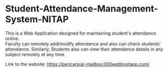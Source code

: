 # Student-Attendance-Management-System-NITAP

This is a Web Application designed for maintaining student's attendance online.
<br>
Faculty can remotely add/modify attendance and also can check students' attendance. Similarly, Students also can view their attendance details in any subject remotely at any time.

Link to the website: https://pericarpial-mailbox.000webhostapp.com/
